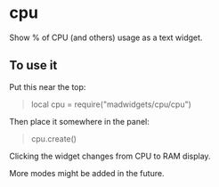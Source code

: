 # cpu

Show % of CPU (and others) usage as a text widget.

## To use it

Put this near the top:
>local cpu = require("madwidgets/cpu/cpu")

Then place it somewhere in the panel:

>cpu.create()

Clicking the widget changes from CPU to RAM display.

More modes might be added in the future.